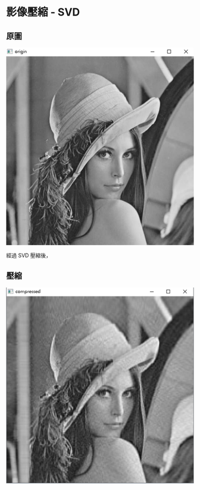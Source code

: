 # 影像壓縮 - SVD


## 原圖

![image](https://github.com/kenchick2S/AI-Project/blob/main/C%2B%2B/origin.png)

經過 SVD 壓縮後，

## 壓縮
![image](https://github.com/kenchick2S/AI-Project/blob/main/C%2B%2B/compressed.png)

